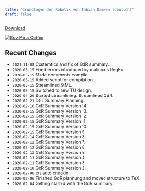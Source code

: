 ```yaml
---
title: "Grundlagen der Robotik von Fabian Damken (deutsch)"
draft: false
---
```


[Download](gdr-summary.pdf)

[![Buy Me a Coffee](https://cdn.ko-fi.com/cdn/kofi1.png?v=3)](https://ko-fi.com/fdamken)

## Recent Changes
- `2021-11-08` Costemtics and fix of GdR summary.
- `2020-05-15` Fixed errors introduced by malicious RegEx.
- `2020-05-15` Made documents compile.
- `2020-05-15` Added script for compilation.
- `2020-05-15` Streamlined StML.
- `2020-05-15` Switched to new TU design.
- `2020-04-29` Started streamlining. Streamlined GdR.
- `2020-02-21` DGL Summary Planning.
- `2020-02-16` GdR Summary Version 14.
- `2020-02-15` GdR Summary Version 13.
- `2020-02-15` GdR Summary Version 12.
- `2020-02-15` GdR Summary Version 11.
- `2020-02-15` GdR Summary Version 10.
- `2020-02-15` GdR Summary Version 9.
- `2020-02-14` GdR Summary Version 8.
- `2020-02-12` GdR Summary Version 7.
- `2020-02-12` GdR Summary Version 6.
- `2020-02-12` GdR Summary Version 5.
- `2020-02-11` GdR Summary Version 4.
- `2020-02-11` GdR Summary Version 3.
- `2020-02-10` GdR Summary Version 2.
- `2020-02-06` txs auto checkin
- `2020-02-06` Finished GdR plannung and moved structure to TeX.
- `2020-02-04` Getting started with the GdR summary.
